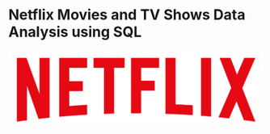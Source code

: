 # Netflix Movies and TV Shows Data Analysis using SQL
![](https://github.com/AnkitaHati/netflix_sql_project/blob/main/logo%20(1).png)
